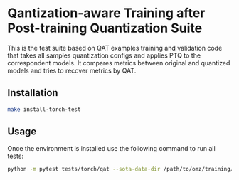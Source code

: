 # Qantization-aware Training after Post-training Quantization Suite

This is the test suite based on QAT examples training and validation code that takes all samples quantization configs and applies PTQ to the correspondent models. It compares metrics between original and quantized models and tries to recover metrics by QAT.

## Installation

```bash
make install-torch-test
```

## Usage

Once the environment is installed use the following command to run all tests:

```bash
python -m pytest tests/torch/qat --sota-data-dir /path/to/omz/training/datasets --sota-checkpoints-dir /path/to/compression_training_baselines
```
